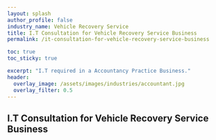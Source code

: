 ```yaml
---
layout: splash 
author_profile: false 
industry_name: Vehicle Recovery Service
title: I.T Consultation for Vehicle Recovery Service Business
permalink: /it-consultation-for-vehicle-recovery-service-business

toc: true
toc_sticky: true

excerpt: "I.T required in a Accountancy Practice Business."
header:
  overlay_image: /assets/images/industries/accountant.jpg
  overlay_filter: 0.5 
---
```


## I.T Consultation for Vehicle Recovery Service Business